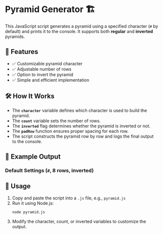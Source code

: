 # Pyramid Generator 🏗️

This JavaScript script generates a pyramid using a specified character (`#` by default) and prints it to the console. It supports both **regular** and **inverted** pyramids.

## 🚀 Features
- ✅ Customizable pyramid character
- ✅ Adjustable number of rows
- ✅ Option to invert the pyramid
- ✅ Simple and efficient implementation

## 🛠️ How It Works
- The **`character`** variable defines which character is used to build the pyramid.
- The **`count`** variable sets the number of rows.
- The **`inverted`** flag determines whether the pyramid is inverted or not.
- The **`padRow`** function ensures proper spacing for each row.
- The script constructs the pyramid row by row and logs the final output to the console.

## 📌 Example Output

### Default Settings (`#`, 8 rows, inverted)


## 🔧 Usage
1. Copy and paste the script into a `.js` file, e.g., `pyramid.js`
2. Run it using Node.js:
   ```bash
   node pyramid.js
3. Modify the character, count, or inverted variables to customize the output.
